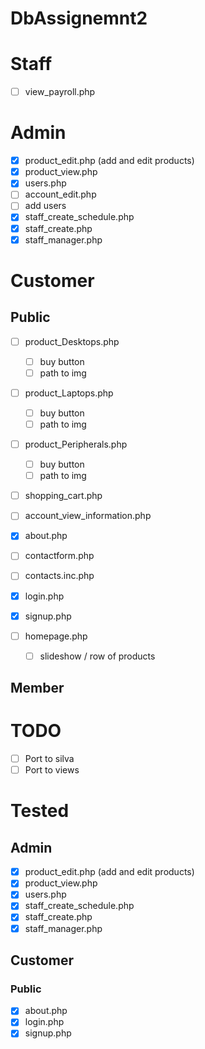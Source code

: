 # DbAssignemnt2

 # Staff
 - [ ] view_payroll.php
 
 # Admin
 - [x] product_edit.php (add and edit products)
 - [x] product_view.php
 - [x] users.php
 - [ ] account_edit.php
  - [ ] add users
 - [x] staff_create_schedule.php
 - [x] staff_create.php
 - [x] staff_manager.php
 
 # Customer
 ## Public
  - [ ] product_Desktops.php
    - [ ] buy button
    - [ ] path to img
  - [ ] product_Laptops.php
    - [ ] buy button
    - [ ] path to img
  - [ ] product_Peripherals.php
    - [ ] buy button
    - [ ] path to img
  - [ ] shopping_cart.php
  
  - [ ] account_view_information.php
  
  - [x] about.php
  - [ ] contactform.php
  - [ ] contacts.inc.php
  - [X] login.php
  - [X] signup.php
  - [ ] homepage.php
    - [ ] slideshow / row of products
  
 ## Member
 
 # TODO
 - [ ] Port to silva
 - [ ] Port to views
 
 # Tested
 
 ## Admin
 - [x] product_edit.php (add and edit products)
 - [x] product_view.php
 - [x] users.php
 - [x] staff_create_schedule.php
 - [x] staff_create.php
 - [x] staff_manager.php
 
 ## Customer
 ### Public
 - [x] about.php
 - [X] login.php
 - [X] signup.php
